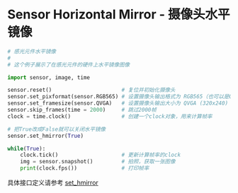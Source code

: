 Sensor Horizontal Mirror - 摄像头水平镜像
================================================

```python
# 感光元件水平镜像
#
# 这个例子展示了在感光元件的硬件上水平镜像图像

import sensor, image, time

sensor.reset()                      # 复位并初始化摄像头
sensor.set_pixformat(sensor.RGB565) # 设置摄像头输出格式为 RGB565（也可以是GRAYSCALE）
sensor.set_framesize(sensor.QVGA)   # 设置摄像头输出大小为 QVGA (320x240)
sensor.skip_frames(time = 2000)     # 跳过2000帧
clock = time.clock()                # 创建一个clock对象，用来计算帧率

# 把True改成False就可以关闭水平镜像
sensor.set_hmirror(True)

while(True):
    clock.tick()                    # 更新计算帧率的clock
    img = sensor.snapshot()         # 拍照，获取一张图像
    print(clock.fps())              # 打印帧率

```

具体接口定义请参考 [set_hmirror](../../library/canmv/sensor.md#set_hmirror)
